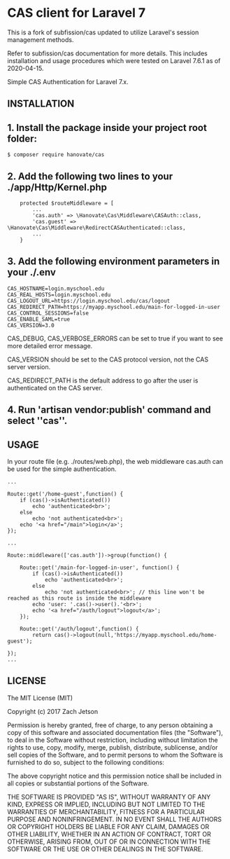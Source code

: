 CAS client for Laravel 7
========================

This is a fork of subfission/cas updated to utilize Laravel's session management methods.

Refer to subfission/cas documentation for more details.
This includes installation and usage procedures which were tested on Laravel 7.6.1 as of 2020-04-15.

Simple CAS Authentication for Laravel 7.x.


INSTALLATION
------------

## 1. Install the package inside your project root folder:

```
$ composer require hanovate/cas
```

## 2. Add the following two lines to your ./app/Http/Kernel.php

```
    protected $routeMiddleware = [
        ...
        'cas.auth' => \Hanovate\Cas\Middleware\CASAuth::class,
        'cas.guest' => \Hanovate\Cas\Middleware\RedirectCASAuthenticated::class,
        ...
    }
```

## 3. Add the following environment parameters in your ./.env

```
CAS_HOSTNAME=login.myschool.edu
CAS_REAL_HOSTS=login.myschool.edu
CAS_LOGOUT_URL=https://login.myschool.edu/cas/logout
CAS_REDIRECT_PATH=https://myapp.myschool.edu/main-for-logged-in-user
CAS_CONTROL_SESSIONS=false
CAS_ENABLE_SAML=true
CAS_VERSION=3.0
```

CAS_DEBUG, CAS_VERBOSE_ERRORS can be set to true if you want to see more detailed error message.

CAS_VERSION should be set to the CAS protocol version, not the CAS server version.

CAS_REDIRECT_PATH is the default address to go after the user is authenticated on the CAS server.

## 4. Run 'artisan vendor:publish' command and select ''cas''.


USAGE
-----

In your route file (e.g. ./routes/web.php), the web middleware cas.auth can be used for the simple authentication.

```
...

Route::get('/home-guest',function() {
    if (cas()->isAuthenticated())
        echo 'authenticated<br>'; 
    else
        echo 'not authenticated<br>';
    echo '<a href="/main">login</a>';
});

...

Route::middleware(['cas.auth'])->group(function() {

    Route::get('/main-for-logged-in-user', function() {
        if (cas()->isAuthenticated())
            echo 'authenticated<br>';
        else
            echo 'not authenticated<br>'; // this line won't be reached as this route is inside the middleware
        echo 'user: '.cas()->user().'<br>';
        echo '<a href="/auth/logout">logout</a>';
    });

    Route::get('/auth/logout',function() {
        return cas()->logout(null,'https://myapp.myschool.edu/home-guest');

});
...
```


LICENSE
-------
The MIT License (MIT)

Copyright (c) 2017 Zach Jetson

Permission is hereby granted, free of charge, to any person obtaining a copy
of this software and associated documentation files (the "Software"), to deal
in the Software without restriction, including without limitation the rights
to use, copy, modify, merge, publish, distribute, sublicense, and/or sell
copies of the Software, and to permit persons to whom the Software is
furnished to do so, subject to the following conditions:

The above copyright notice and this permission notice shall be included in all
copies or substantial portions of the Software.

THE SOFTWARE IS PROVIDED "AS IS", WITHOUT WARRANTY OF ANY KIND, EXPRESS OR
IMPLIED, INCLUDING BUT NOT LIMITED TO THE WARRANTIES OF MERCHANTABILITY,
FITNESS FOR A PARTICULAR PURPOSE AND NONINFRINGEMENT. IN NO EVENT SHALL THE
AUTHORS OR COPYRIGHT HOLDERS BE LIABLE FOR ANY CLAIM, DAMAGES OR OTHER
LIABILITY, WHETHER IN AN ACTION OF CONTRACT, TORT OR OTHERWISE, ARISING FROM,
OUT OF OR IN CONNECTION WITH THE SOFTWARE OR THE USE OR OTHER DEALINGS IN THE
SOFTWARE.
